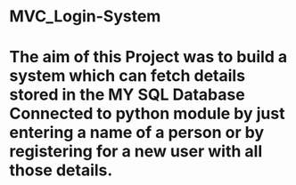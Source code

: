 # MVC_Login-System

# The aim of this Project was to build a system which can fetch details stored in the MY SQL Database Connected to python module by just entering a name of a person or by registering for a new user with all those details.

